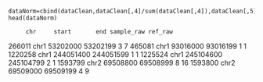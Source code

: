 ```
dataNorm=cbind(dataClean,dataClean[,4]/sum(dataClean[,4]),dataClean[,5]/sum(dataClean[,5]))
head(dataNorm)
```
         chr     start       end sample_raw ref_raw
266011  chr1  53202000  53202199          3       7
465081  chr1  93016000  93016199          1       1
1220258 chr1 244051400 244051599          1       1
1225524 chr1 245104600 245104799          2       1
1593799 chr2  69508800  69508999          8      16
1593800 chr2  69509000  69509199          4       9
